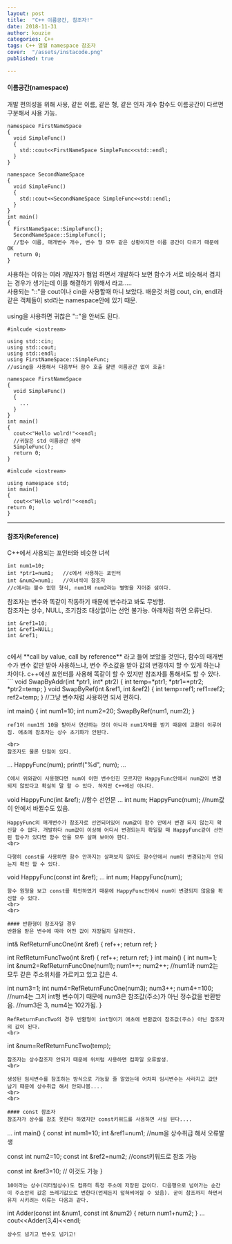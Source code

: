 ```yaml
---
layout: post
title:  "C++ 이름공간, 참조자!"
date: 2018-11-31
author: kouzie
categories: C++
tags: C++ 열혈 namespace 참조자
cover:  "/assets/instacode.png"
published: true

---
```


#### 이름공간(namespace)
개발 편의성을 위해 사용, 같은 이름, 같은 형, 같은 인자 개수 함수도 이름공간이 다르면 구분해서 사용 가능.
```
namespace FirstNameSpace
{
  void SimpleFunc()
  {
    std::cout<<FirstNameSpace SimpleFunc<<std::endl;
  }
}

namespace SecondNameSpace
{
  void SimpleFunc()
  {
    std::cout<<SecondNameSpace SimpleFunc<<std::endl;
  }
}
int main()
{
  FirstNameSpace::SimpleFunc();
  SecondNameSpace::SimpleFunc();
  //함수 이름, 매개변수 개수, 변수 형 모두 같은 상황이지만 이름 공간이 다르기 때문에 OK
  return 0;
}
```
사용하는 이유는 여러 개발자가 협업 하면서 개발하다 보면 함수가 서로 비슷해서 겹치는 경우가 생기는데 이를 해결하기 위해서 라고.....  
사용되는 "::"을 cout이나 cin을 사용할때 마니 보았다. 배운것 처럼 cout, cin, endl과 같은 객체들이 std라는 namespace안에 있기 때문.  
<br>
using을 사용하면 귀찮은 "::"을 안써도 된다.
```
#inlcude <iostream>

using std::cin;
using std::cout;
using std::endl;
using FirstNameSpace::SimpleFunc;
//using을 사용해서 다음부터 함수 호출 할땐 이름공간 없이 호출!

namespace FirstNameSpace
{
  void SimpleFunc()
  {
    ...
  }
}
int main()
{
  cout<<"Hello wolrd!"<<endl;
  //귀찮은 std 이름공간 생략
  SimpleFunc();
  return 0;
}
```
```
#inlcude <iostream>

using namespace std;
int main()
{
  cout<<"Hello wolrd!"<<endl;
return 0;
}
```
***
#### 참조자(Reference)
C++에서 사용되는 포인터와 비슷한 녀석
```
int num1=10;
int *ptr1=num1;   //c에서 사용하는 포인터
int &num2=num1;   //이녀석이 참조자
//c에서는 볼수 없던 형식, num1에 num2라는 별명을 지어준 샘이다.
```
참조자는 변수와 똑같이 작동하기 때문에 변수라고 봐도 무방함.  
참조자는 상수, NULL, 초기참조 대상없이는 선언 불가능. 아래처럼 하면 오류난다.
```
int &ref1=10;
int &ref1=NULL;
int &ref1;
```
<br>
c에서 **call by value, call by reference** 라고 들어 보았을 것인다, 함수의 매개변수가 변수 값만 받아 사용하느냐, 변수 주소값을 받아 값의 변경까지 할 수 있게 하는냐 차이다.  
c++에선 포인터를 사용해 똑같이 할 수 있지만 참조자를 통해서도 할 수 있다.
```
void SwapByAddr(int *ptr1, int* ptr2)
{
  int temp=*ptr1;
  *ptr1=*ptr2;
  *ptr2=temp;
}
void SwapByRef(int &ref1, int &ref2)
{
  int temp=ref1;
  ref1=ref2;
  ref2=temp;
} //그냥 변수처럼 사용하면 되서 편하다.

int main()
{
  int num1=10;
  int num2=20;
  SwapByRef(num1, num2);
}
```
ref1이 num1의 10을 받아서 연산하는 것이 아니라 num1자체를 받기 때문에 교환이 이루어짐. 애초에 참조자는 상수 초기화가 안된다. 
 
<br>
참조자도 물론 단점이 있다.
```
...
HappyFunc(num);
printf("%d", num);
...
```
C에서 위와같이 사용했다면 num이 어떤 변수인진 모르지만 HappyFunc안에서 num값이 변경 되지 않았다고 확실히 말 할 수 있다. 하지만 C++에선 아니다.
```
void HappyFunc(int &ref); //함수 선언문
...
int num;
HappyFunc(num); //num값이 안에서 바뀔수도 있음.
```
HappyFunc의 매개변수가 참조자로 선언되어있어 num값이 함수 안에서 변경 되지 않는지 확신할 수 없다. 개발하다 num값이 이상해 어디서 변경되는지 확일할 때 HappyFunc같이 선언된 함수가 있다면 함수 안을 모두 살펴 보아야 한다.
<br>

다행히 const를 사용하면 함수 안까지는 살펴보지 않아도 함수안에서 num이 변경되는지 안되는지 확인 할 수 있다.
```
void HappyFunc(const int &ref);
...
int num;
HappyFunc(num);
```
함수 원형을 보고 const를 확인하였기 때문에 HappyFunc안에서 num이 변경되지 않음을 확신할 수 있다.
<br>
<br>

#### 반환형이 참조자일 경우
반환을 받은 변수에 따라 어떤 값이 저장될지 달라진다.
```
int& RefReturnFuncOne(int &ref)
{
  ref++;
  return ref;
}

int RefReturnFuncTwo(int &ref)
{
  ref++;
  return ref;
}
int main()
{
  int num=1;
  int &num2=RefReturnFuncOne(num1);
  num1++;
  num2++;
  //num1과 num2는 모두 같은 주소위치를 가르키고 있고 값은 4.

  int num3=1;
  int num4=RefReturnFuncOne(num3);
  num3++;
  num4+=100;
  //num4는 그저 int형 변수이기 때문에 num3은 참조값(주소)가 아닌 정수값을 반환받음.
  //num3은 3, num4는 102가됨.
}
```
RefReturnFuncTwo의 경우 반환형이 int형이기 애초에 반환값이 참조값(주소) 아닌 참조자의 값이 된다.
<br>

```
int &num=RefReturnFuncTwo(temp);
```
참조자는 상수참조자 안되기 때문에 위처럼 사용하면 컴파일 오류발생.  
<br>

생성된 임시변수를 참조하는 방식으로 가능할 줄 알았는데 어차피 임시변수는 사라지고 값만 남기 때문에 상수취급 해서 안되나봄....
<br>
<br>

#### const 참조자
참조자가 상수를 참조 못한다 하였지만 const키워드를 사용하면 사실 된다....
```
...
int main()
{
  const int num1=10;
  int &ref1=num1; //num을 상수취급 해서 오류발생

  const int num2=10;
  const int &ref2=num2; //const키워드로 참조 가능

  const int &ref3=10; // 이것도 가능
}
```
10이라는 상수(리터럴상수)도 컴퓨터 특정 주소에 저장된 값이다. 다음행으로 넘어가는 순간 이 주소안의 값은 쓰레기값으로 변한다(언제든지 덮혀씌어질 수 있음). 굳이 참조까지 하면서 유지 시키려는 이류는 다음과 같다.
```
int Adder(const int &num1, const int &num2)
{
  return num1+num2;
}
...
cout<<Adder(3,4)<<endl;
```
상수도 넘기고 변수도 넘기고!

